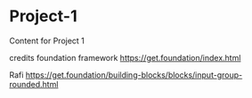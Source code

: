 # Project-1
Content for Project 1 



credits
foundation framework https://get.foundation/index.html

Rafi https://get.foundation/building-blocks/blocks/input-group-rounded.html

